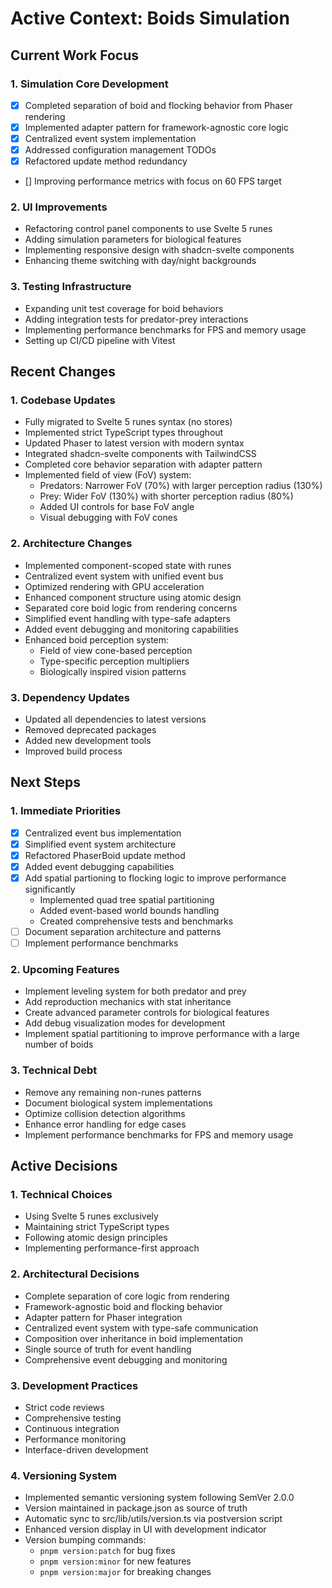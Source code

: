 # Active Context: Boids Simulation

## Current Work Focus

### 1. Simulation Core Development

- [x] Completed separation of boid and flocking behavior from Phaser rendering
- [x] Implemented adapter pattern for framework-agnostic core logic
- [x] Centralized event system implementation
- [x] Addressed configuration management TODOs
- [x] Refactored update method redundancy
- [] Improving performance metrics with focus on 60 FPS target

### 2. UI Improvements

- Refactoring control panel components to use Svelte 5 runes
- Adding simulation parameters for biological features
- Implementing responsive design with shadcn-svelte components
- Enhancing theme switching with day/night backgrounds

### 3. Testing Infrastructure

- Expanding unit test coverage for boid behaviors
- Adding integration tests for predator-prey interactions
- Implementing performance benchmarks for FPS and memory usage
- Setting up CI/CD pipeline with Vitest

## Recent Changes

### 1. Codebase Updates

- Fully migrated to Svelte 5 runes syntax (no stores)
- Implemented strict TypeScript types throughout
- Updated Phaser to latest version with modern syntax
- Integrated shadcn-svelte components with TailwindCSS
- Completed core behavior separation with adapter pattern
- Implemented field of view (FoV) system:
  - Predators: Narrower FoV (70%) with larger perception radius (130%)
  - Prey: Wider FoV (130%) with shorter perception radius (80%)
  - Added UI controls for base FoV angle
  - Visual debugging with FoV cones

### 2. Architecture Changes

- Implemented component-scoped state with runes
- Centralized event system with unified event bus
- Optimized rendering with GPU acceleration
- Enhanced component structure using atomic design
- Separated core boid logic from rendering concerns
- Simplified event handling with type-safe adapters
- Added event debugging and monitoring capabilities
- Enhanced boid perception system:
  - Field of view cone-based perception
  - Type-specific perception multipliers
  - Biologically inspired vision patterns

### 3. Dependency Updates

- Updated all dependencies to latest versions
- Removed deprecated packages
- Added new development tools
- Improved build process

## Next Steps

### 1. Immediate Priorities

- [x] Centralized event bus implementation
- [x] Simplified event system architecture
- [x] Refactored PhaserBoid update method
- [x] Added event debugging capabilities
- [x] Add spatial partioning to flocking logic to improve performance significantly
  - Implemented quad tree spatial partitioning
  - Added event-based world bounds handling
  - Created comprehensive tests and benchmarks
- [ ] Document separation architecture and patterns
- [ ] Implement performance benchmarks

### 2. Upcoming Features

- Implement leveling system for both predator and prey
- Add reproduction mechanics with stat inheritance
- Create advanced parameter controls for biological features
- Add debug visualization modes for development
- Implement spatial partitioning to improve performance with a large number of boids

### 3. Technical Debt

- Remove any remaining non-runes patterns
- Document biological system implementations
- Optimize collision detection algorithms
- Enhance error handling for edge cases
- Implement performance benchmarks for FPS and memory usage

## Active Decisions

### 1. Technical Choices

- Using Svelte 5 runes exclusively
- Maintaining strict TypeScript types
- Following atomic design principles
- Implementing performance-first approach

### 2. Architectural Decisions

- Complete separation of core logic from rendering
- Framework-agnostic boid and flocking behavior
- Adapter pattern for Phaser integration
- Centralized event system with type-safe communication
- Composition over inheritance in boid implementation
- Single source of truth for event handling
- Comprehensive event debugging and monitoring

### 3. Development Practices

- Strict code reviews
- Comprehensive testing
- Continuous integration
- Performance monitoring
- Interface-driven development

### 4. Versioning System

- Implemented semantic versioning system following SemVer 2.0.0
- Version maintained in package.json as source of truth
- Automatic sync to src/lib/utils/version.ts via postversion script
- Enhanced version display in UI with development indicator
- Version bumping commands:
  - `pnpm version:patch` for bug fixes
  - `pnpm version:minor` for new features
  - `pnpm version:major` for breaking changes
